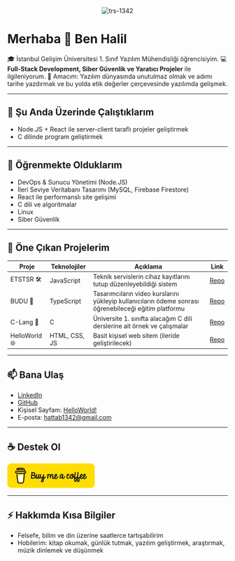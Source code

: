 <p align="center">
  <img
    src="https://capsule-render.vercel.app/api?type=venom&height=300&color=FF0000&text=trs-1342&section=header&reversal=false&fontColor=fff&fontAlignY=42&animation=fadeIn&textBg=false&desc=Defend%20the%20moral%20concept%20in%20software."
    alt="trs-1342"
    style="pointer-events:none; user-select:none;"
    draggable="false"
  />
</p>

# Merhaba 👋 Ben Halil

🎓 İstanbul Gelişim Üniversitesi 1. Sınıf Yazılım Mühendisliği öğrencisiyim.
💻 **Full-Stack Development, Siber Güvenlik ve Yaratıcı Projeler** ile ilgileniyorum.
🚀 Amacım: Yazılım dünyasında unutulmaz olmak ve adımı tarihe yazdırmak ve bu yolda etik değerler çerçevesinde yazılımda gelişmek.

---

## 🔭 Şu Anda Üzerinde Çalıştıklarım

- Node.JS + React ile server-client taraflı projeler geliştirmek
- C dilinde program geliştirmek

---

## 🌱 Öğrenmekte Olduklarım

- DevOps & Sunucu Yönetimi (Node.JS)
- İleri Seviye Veritabanı Tasarımı (MySQL, Firebase Firestore)
- React ile performanslı site gelişimi
- C dili ve algoritmalar
- Linux
- Siber Güvenlik

---

## 📌 Öne Çıkan Projelerim

| Proje         | Teknolojiler  | Açıklama                                                                                              | Link                                           |
| ------------- | ------------- | ----------------------------------------------------------------------------------------------------- | ---------------------------------------------- |
| ETSTSR 🛠      | JavaScript    | Teknik servislerin cihaz kayıtlarını tutup düzenleyebildiği sistem                                    | [Repo](https://github.com/trs-1342/ETSTSR)     |
| BUDU 🎨       | TypeScript    | Tasarımcıların video kurslarını yükleyip kullanıcıların ödeme sonrası öğrenebileceği eğitim platformu | [Repo](https://github.com/trs-1342/budu)       |
| C-Lang 📘     | C             | Üniversite 1. sınıfta alacağım C dili derslerine ait örnek ve çalışmalar                              | [Repo](https://github.com/trs-1342/c-lang)     |
| HelloWorld 🌐 | HTML, CSS, JS | Basit kişisel web sitem (ileride geliştirilecek)                                                      | [Repo](https://github.com/trs-1342/helloWorld) |

---

## 📫 Bana Ulaş

- [LinkedIn](https://www.linkedin.com/in/halil-hattab-b961b127a/)
- [GitHub](https://github.com/trs-1342)
- Kişisel Sayfam: [HelloWorld!](https://hello-world-mu-cyan.vercel.app/)
- E-posta: hattab1342@gmail.com

---

## ☕ Destek Ol

<p id="support-me">
  <a href="https://www.buymeacoffee.com/trs1342">
    <img src="./assets/bmc.png" target='_blank' alt="Bana kahve ısmarlayarak destek ol" width="200">
  </a>
</p>

---

## ⚡ Hakkımda Kısa Bilgiler

- Felsefe, bilim ve din üzerine saatlerce tartışabilirim
- Hobilerim: kitap okumak, günlük tutmak, yazılım geliştirmek, araştırmak, müzik dinlemek ve düşünmek
